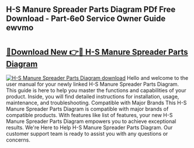 ## H-S Manure Spreader Parts Diagram PDf Free Download - Part-6e0 Service Owner Guide ewvmo

# <h2><a href="http://dfqz9sq.blite.top/?on=H-S+Manure+Spreader+Parts+Diagram">🔗Download New 👉🔴 H-S Manure Spreader Parts Diagram</a></h2>

[![H-S Manure Spreader Parts Diagram download](https://i.imgur.com/lujVjoI.png)](http://dfqz9sq.blite.top/?on=H-S+Manure+Spreader+Parts+Diagram)
Hello and welcome to the user manual for your newly linked H-S Manure Spreader Parts Diagram. This guide is here to help you master the functions and capabilities of your product. Inside, you will find detailed instructions for installation, usage, maintenance, and troubleshooting. Compatible with Major Brands This H-S Manure Spreader Parts Diagram is compatible with major brands of compatible products. With features like list of features, your new H-S Manure Spreader Parts Diagram empowers you to achieve exceptional results. We're Here to Help H-S Manure Spreader Parts Diagram. Our customer support team is ready to assist you with any questions or concerns.
